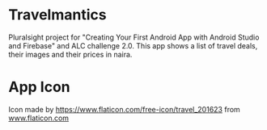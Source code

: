 # Travelmantics
Pluralsight project for "Creating Your First Android App with Android Studio and Firebase" and ALC challenge 2.0. This app shows a list of
travel deals, their images and their prices in naira.

# App Icon
Icon made by https://www.flaticon.com/free-icon/travel_201623 from www.flaticon.com
